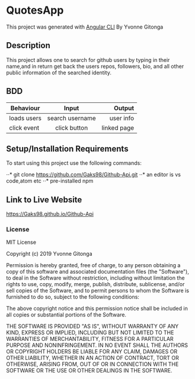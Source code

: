 # QuotesApp

This project was generated with [Angular CLI](https://github.com/angular/angular-cli) 
By Yvonne Gitonga

## Description

This project allows one to search for github users by typing in their name,and in return get back the users repos, followers, bio, and all other public information of the searched identity.

## BDD

| Behaviour       | Input          | Output   |
| --------------- |:--------------:| --------:|
| loads users     | search username| user info|
| click event     | click button   | linked page |




## Setup/Installation Requirements

To start using this project use the following commands:

⋅⋅* git clone https://github.com/Gaks98/Github-Api.git 
⋅⋅* an editor is vs code,atom etc
⋅⋅* pre-installed npm

## Link to Live Website
https://Gaks98.github.io/Github-Api

### License
MIT License

Copyright (c) 2019 Yvonne Gitonga

Permission is hereby granted, free of charge, to any person obtaining a copy of this software and associated documentation files (the "Software"), to deal in the Software without restriction, including without limitation the rights to use, copy, modify, merge, publish, distribute, sublicense, and/or sell copies of the Software, and to permit persons to whom the Software is furnished to do so, subject to the following conditions:

The above copyright notice and this permission notice shall be included in all copies or substantial portions of the Software.

THE SOFTWARE IS PROVIDED "AS IS", WITHOUT WARRANTY OF ANY KIND, EXPRESS OR IMPLIED, INCLUDING BUT NOT LIMITED TO THE WARRANTIES OF MERCHANTABILITY, FITNESS FOR A PARTICULAR PURPOSE AND NONINFRINGEMENT. IN NO EVENT SHALL THE AUTHORS OR COPYRIGHT HOLDERS BE LIABLE FOR ANY CLAIM, DAMAGES OR OTHER LIABILITY, WHETHER IN AN ACTION OF CONTRACT, TORT OR OTHERWISE, ARISING FROM, OUT OF OR IN CONNECTION WITH THE SOFTWARE OR THE USE OR OTHER DEALINGS IN THE SOFTWARE.